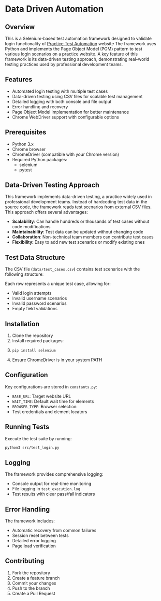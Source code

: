 # Data Driven Automation

## Overview
This is a Selenium-based test automation framework designed to validate login functionality of [Practice Test Automation](https://practicetestautomation.com/practice-test-login/) website The framework uses Python and implements the Page Object Model (POM) pattern to test various login scenarios on a practice website. A key feature of this framework is its data-driven testing approach, demonstrating real-world testing practices used by professional development teams.

## Features
- Automated login testing with multiple test cases
- Data-driven testing using CSV files for scalable test management
- Detailed logging with both console and file output
- Error handling and recovery
- Page Object Model implementation for better maintenance
- Chrome WebDriver support with configurable options

## Prerequisites
- Python 3.x
- Chrome browser
- ChromeDriver (compatible with your Chrome version)
- Required Python packages:
  - selenium
  - pytest

## Data-Driven Testing Approach
This framework implements data-driven testing, a practice widely used in professional development teams. Instead of hardcoding test data in the source code, the framework reads test scenarios from external CSV files. This approach offers several advantages:

- **Scalability**: Can handle hundreds or thousands of test cases without code modifications
- **Maintainability**: Test data can be updated without changing code
- **Collaboration**: Non-technical team members can contribute test cases
- **Flexibility**: Easy to add new test scenarios or modify existing ones


## Test Data Structure
The CSV file (`data/test_cases.csv`) contains test scenarios with the following structure:

Each row represents a unique test case, allowing for:
- Valid login attempts
- Invalid username scenarios
- Invalid password scenarios
- Empty field validations

## Installation
1. Clone the repository
2. Install required packages:
3. 
   ```bash
   pip install selenium
   ```
4. Ensure ChromeDriver is in your system PATH

## Configuration
Key configurations are stored in `constants.py`:
- `BASE_URL`: Target website URL
- `WAIT_TIME`: Default wait time for elements
- `BROWSER_TYPE`: Browser selection
- Test credentials and element locators

## Running Tests
Execute the test suite by running:
```bash
python3 src/test_login.py
```

## Logging
The framework provides comprehensive logging:
- Console output for real-time monitoring
- File logging in `test_execution.log`
- Test results with clear pass/fail indicators

## Error Handling
The framework includes:
- Automatic recovery from common failures
- Session reset between tests
- Detailed error logging
- Page load verification

## Contributing
1. Fork the repository
2. Create a feature branch
3. Commit your changes
4. Push to the branch
5. Create a Pull Request





